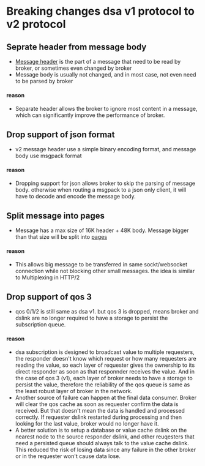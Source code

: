 # Breaking changes dsa v1 protocol to v2 protocol

## Seprate header from message body

* [Message header](protocol/header-structure.md) is the part of a message that need to be read by broker, or sometimes even changed by broker
* Message body is usually not changed, and in most case, not even need to be parsed by broker

#### reason

* Separate header allows the broker to ignore most content in a message, which can significantly improve the performance of broker.

## Drop support of json format

* v2 message header use a simple binary encoding format, and message body use msgpack format

#### reason

* Dropping support for json allows broker to skip the parsing of message body. otherwise when routing a msgpack to a json only client, it will have to decode and encode the message body.

## Split message into pages

* Message has a max size of 16K header + 48K body. Message bigger than that size will be split into [pages](protocol/paged-message.md)

#### reason

* This allows big message to be transferred in same sockt/websocket connection while not blocking other small messages. the idea is similar to Multiplexing in HTTP/2

## Drop support of qos 3

* qos 0/1/2 is still same as dsa v1. but qos 3 is dropped, means broker and dslink are no longer required to have a storage to persist the subscription queue.

#### reason

* dsa subscription is designed to broadcast value to multiple requesters, the responder doesn't know which request or how many requesters are reading the value, so each layer of requester gives the ownership to its direct responder as soon as that responnder receives the value. And in the case of qos 3 (v1), each layer of broker needs to have a storage to persist the value, therefore the reliability of the qos queue is same as the least robust layer of broker in the network. 
* Another source of failure can happen at the final data consumer. Broker will clear the qos cache as soon as requester confirm the data is received. But that doesn't mean the data is handled and processed correctly. If requester dslink restarted during processing and then looking for the last value, broker would no longer have it.
* A better solution is to setup a database or value cache dslink on the nearest node to the source responder dslink, and other reuqesters that need a persisted queue should always talk to the value cache dslink. This reduced the risk of losing data since any failure in the other broker or in the requester won't cause data lose.
